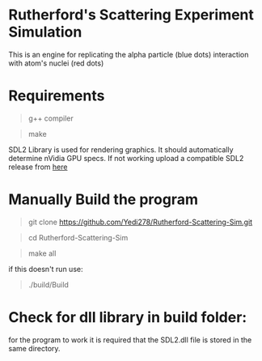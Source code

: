 # Rutherford's Scattering Experiment Simulation

This is an engine for replicating the alpha particle (blue dots) interaction with atom's nuclei (red dots)

# Requirements
>g++ compiler

>make

SDL2 Library is used for rendering graphics. It should automatically determine nVidia GPU specs. If not working upload a compatible SDL2 release from [here](https://github.com/libsdl-org/SDL/releases/)

# Manually Build the program

>git clone https://github.com/Yedi278/Rutherford-Scattering-Sim.git

>cd Rutherford-Scattering-Sim

>make all

if this doesn't run use:

>./build/Build

# Check for dll library in build folder:
for the program to work it is required that the SDL2.dll file is stored in the same directory.
